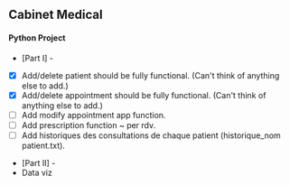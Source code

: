## Cabinet Medical
#### Python Project
- [Part I] -
- [x] Add/delete patient should be fully functional. (Can't think of anything else to add.)
- [x] Add/delete appointment should be fully functional. (Can't think of anything else to add.)
- [ ] Add modify appointment app function.
- [ ] Add prescription function ~ per rdv.
- [ ] Add historiques des consultations de chaque patient (historique_nom patient.txt).

- [Part II] -
- Data viz
